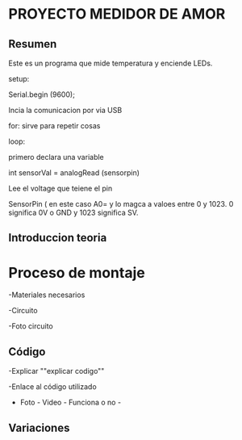# PROYECTO MEDIDOR DE AMOR


## Resumen

Este es un programa que mide temperatura y enciende LEDs.

setup:

Serial.begin (9600);

Incia la comunicacion por via USB 

for: sirve para repetir cosas 

loop:

primero declara una variable 

int sensorVal = analogRead (sensorpin)

Lee el voltage que teiene el pin

SensorPin ( en este caso A0= y lo magca a valoes entre 0 y 1023. 0 significa 0V o GND y 1023 significa SV.



## Introduccion teoria


# Proceso de montaje

-Materiales necesarios

-Circuito

-Foto circuito

## Código

-Explicar ""explicar codigo""

-Enlace al código utilizado

- Foto - Video - Funciona o no -

## Variaciones

